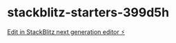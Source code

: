 # stackblitz-starters-399d5h

[Edit in StackBlitz next generation editor ⚡️](https://stackblitz.com/~/github.com/isak123isak/stackblitz-starters-399d5h)